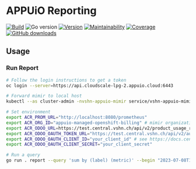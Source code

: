 # APPUiO Reporting

[![Build](https://img.shields.io/github/workflow/status/appuio/appuio-reporting/Test)][build]
![Go version](https://img.shields.io/github/go-mod/go-version/appuio/appuio-reporting)
[![Version](https://img.shields.io/github/v/release/appuio/appuio-reporting)][releases]
[![Maintainability](https://img.shields.io/codeclimate/maintainability/appuio/appuio-reporting)][codeclimate]
[![Coverage](https://img.shields.io/codeclimate/coverage/appuio/appuio-reporting)][codeclimate]
[![GitHub downloads](https://img.shields.io/github/downloads/appuio/appuio-reporting/total)][releases]

[build]: https://github.com/appuio/appuio-reporting/actions?query=workflow%3ATest
[releases]: https://github.com/appuio/appuio-reporting/releases
[codeclimate]: https://codeclimate.com/github/appuio/appuio-reporting

## Usage

### Run Report

```sh
# Follow the login instructions to get a token
oc login --server=https://api.cloudscale-lpg-2.appuio.cloud:6443

# Forward mimir to local host
kubectl --as cluster-admin -nvshn-appuio-mimir service/vshn-appuio-mimir-query-frontend 8080

# Set environment
export ACR_PROM_URL="http://localhost:8080/prometheus"
export ACR_ORG_ID="appuio-managed-openshift-billing" # mimir organization in which data is stored
export ACR_ODOO_URL=https://test.central.vshn.ch/api/v2/product_usage_report_POST
export ACR_ODOO_OAUTH_TOKEN_URL="https://test.central.vshn.ch/api/v2/authentication/oauth2/token"
export ACR_ODOO_OAUTH_CLIENT_ID="your_client_id" # see https://docs.central.vshn.ch/rest-api.html#_authentication_and_authorization
export ACR_ODOO_OAUTH_CLIENT_SECRET="your_client_secret"

# Run a query
go run . report --query 'sum by (label) (metric)' --begin "2023-07-08T13:00:00Z" --product-id "your-odoo-product-id" --instance-jsonnet 'local labels = std.extVar("labels"); "instance-%(label)s" % labels' --unit-id "your_odoo_unit_id" --timerange 1h --item-description-jsonnet '"This is a description."' --item-group-description-jsonnet 'local labels = std.extVar("labels"); "Instance %(label)s" % labels'

```

